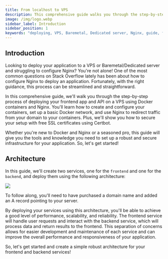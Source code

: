 ```yaml
---
title: From localhost to VPS
description: This comprehensive guide walks you through the step-by-step process of deploying your frontend app and API on a VPS or Dedicated/Baremetal server using Docker containers and Nginx. You'll learn how to create and configure your containers, set up a basic Docker network, and use Nginx to redirect traffic from your domain to your containers. Plus, you'll see how to secure your setup with free SSL certificates using Certbot.
image: /img/logo.webp
sidebar_label: Introduction
sidebar_position: 1
keywords: "deploying, VPS, Baremetal, Dedicated server, Nginx, guide, frontend app, API, Docker containers, configure, create, basic Docker network, redirect traffic, domain, secure, free SSL certificates, Certbot, architecture, services, frontend, backend, performance, scalability, reliability, separation of concerns, development, maintenance, responsiveness"
---
```


## Introduction

Looking to deploy your application to a VPS or Baremetal/Dedicated server and struggling to configure Nginx? You're not alone! One of the most common questions on Stack Overflow lately has been about how to configure Nginx to deploy an application. Fortunately, with the right guidance, this process can be streamlined and straightforward.

In this comprehensive guide, we'll walk you through the step-by-step process of deploying your frontend app and API on a VPS using Docker containers and Nginx. You'll learn how to create and configure your containers, set up a basic Docker network, and use Nginx to redirect traffic from your domain to your containers. Plus, we'll show you how to secure your setup with free SSL certificates using Certbot.

Whether you're new to Docker and Nginx or a seasoned pro, this guide will give you the tools and knowledge you need to set up a robust and secure infrastructure for your application. So, let's get started!


## Architecture

In this guide, we'll create two services, one for the `frontend` and one for the `backend`, and deploy them using the following architecture:

<img src="/img/simple_architecture.jpg" />

To follow along, you'll need to have purchased a domain name and added an A record pointing to your server.

By deploying your services using this architecture, you'll be able to achieve a good level of performance, scalability, and reliability. The frontend service will handle user requests and interact with the backend service, which will process data and return results to the frontend. This separation of concerns allows for easier development and maintenance of each service and can improve the overall performance and responsiveness of your application.

So, let's get started and create a simple robust architecture for your frontend and backend services!
